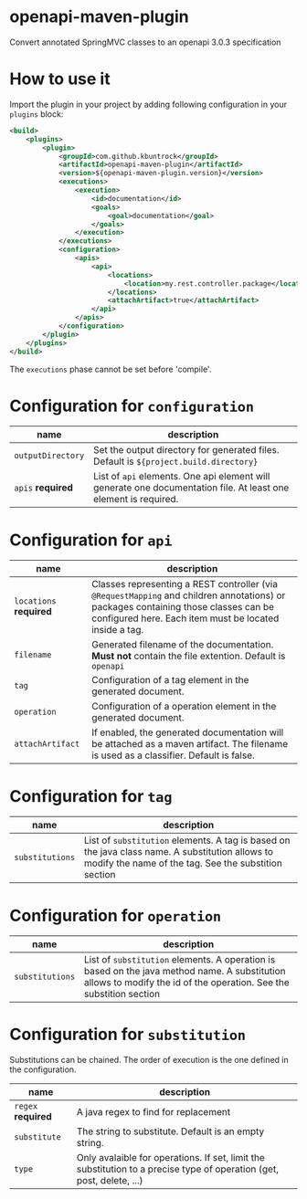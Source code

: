 # openapi-maven-plugin
Convert annotated SpringMVC classes to an openapi 3.0.3 specification

# How to use it

Import the plugin in your project by adding following configuration in your `plugins` block:

```xml
<build>
	<plugins>
		<plugin>
			<groupId>com.github.kbuntrock</groupId>
			<artifactId>openapi-maven-plugin</artifactId>
			<version>${openapi-maven-plugin.version}</version>
			<executions>
				<execution>
					<id>documentation</id>
					<goals>
						<goal>documentation</goal>
					</goals>
				</execution>
			</executions>
			<configuration>
				<apis>
					<api>
						<locations>
							<location>my.rest.controller.package</location>
						</locations>
						<attachArtifact>true</attachArtifact>
					</api>
				</apis>
			</configuration>
		</plugin>
	</plugins>
</build>
```

The `executions` phase cannot be set before 'compile'.

# Configuration for `configuration`

| **name** | **description** |
|------------------------|------------------------------------------------------------------------------------------------------------------------------------------------------------------------------------------------------------------------------|
| `outputDirectory` | Set the output directory for generated files. Default is `${project.build.directory}` |
| `apis` **required** | List of `api` elements. One api element will generate one documentation file. At least one element is required. |

# Configuration for `api`

| **name** | **description** |
|------------------------|------------------------------------------------------------------------------------------------------------------------------------------------------------------------------------------------------------------------------|
| `locations` **required**| Classes representing a REST controller (via ```@RequestMapping``` and children annotations) or packages containing those classes can be configured here. Each item must be located inside a <location> tag. |
| `filename` | Generated filename of the documentation. **Must not** contain the file extention. Default is `openapi` |
| `tag` | Configuration of a tag element in the generated document. |
| `operation` | Configuration of a operation element in the generated document. |
| `attachArtifact` | If enabled, the generated documentation will be attached as a maven artifact. The filename is used as a classifier. Default is false. |

# Configuration for `tag`

| **name** | **description** |
|------------------------|------------------------------------------------------------------------------------------------------------------------------------------------------------------------------------------------------------------------------|
| `substitutions` | List of `substitution` elements. A tag is based on the java class name. A substitution allows to modify the name of the tag. See the substition section |

# Configuration for `operation`

| **name** | **description** |
|------------------------|------------------------------------------------------------------------------------------------------------------------------------------------------------------------------------------------------------------------------|
| `substitutions` | List of `substitution` elements. A operation is based on the java method name. A substitution allows to modify the id of the operation. See the substition section |

# Configuration for `substitution`

Substitutions can be chained. The order of execution is the one defined in the configuration.

| **name** | **description** |
|------------------------|------------------------------------------------------------------------------------------------------------------------------------------------------------------------------------------------------------------------------|
| `regex` **required** | A java regex to find for replacement |
| `substitute` | The string to substitute. Default is an empty string. |
| `type` | Only avalaible for operations. If set, limit the substitution to a precise type of operation (get, post, delete, ...) |